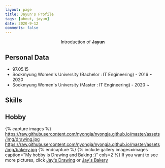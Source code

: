 ```yaml
---
layout: page
title: Jayun's Profile
tags: [about, jayun]
date: 2020-9-12
comments: false
---
```

    
<center>Introduction of <b>Jayun</b></center>

## Personal Data 
* 97.05.15
* Sookmyung Women's University (Bachelor : IT Engineering) - 2016 ~ 2020
* Sookmyung Women's University (Master : IT Engineering)   - 2020 ~

## Skills


## Hobby
{% capture images %}
    https://raw.githubusercontent.com/nyongja/nyongja.github.io/master/assets/img/drawing.jpg
    https://raw.githubusercontent.com/nyongja/nyongja.github.io/master/assets/img/bakery.jpg
{% endcapture %}
{% include gallery images=images caption="My hobby is Drawing and Baking :)" cols=2 %}
If you want to see more pictures, click [Jay's Drawing](https://www.instagram.com/jay_drawing.cafe/) or [Jay's Bakery](https://www.instagram.com/jay_bakery.cafe/)
